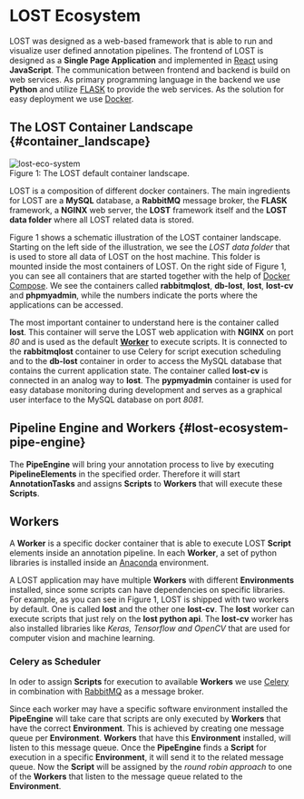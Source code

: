 # LOST Ecosystem

LOST was designed as a web-based framework that is able to run and
visualize user defined annotation pipelines. The frontend of LOST is
designed as a **Single Page Application** and implemented in
[React](https://reactjs.org/) using **JavaScript**. The communication
between frontend and backend is build on web services. As primary
programming language in the backend we use **Python** and utilize
[FLASK](http://flask.pocoo.org/) to provide the web services. As the
solution for easy deployment we use [Docker](https://www.docker.com/).

## The LOST Container Landscape {#container_landscape}

![lost-eco-system](/img/lost-eco-system.svg)  
Figure 1: The LOST default container landscape.

LOST is a composition of different docker containers. The main
ingredients for LOST are a **MySQL** database, a **RabbitMQ** message
broker, the **FLASK** framework, a **NGINX** web server, the **LOST**
framework itself and the **LOST data folder** where all LOST related
data is stored.

Figure 1 shows a schematic illustration of the LOST container landscape.
Starting on the left side of the illustration, we see the *LOST data
folder* that is used to store all data of LOST on the host machine. This
folder is mounted inside the most containers of LOST. On the right side
of Figure 1, you can see all containers that are started together with
the help of [Docker Compose](https://docs.docker.com/compose/overview/).
We see the containers called **rabbitmqlost**, **db-lost**, **lost**,
**lost-cv** and **phpmyadmin**, while the numbers indicate the ports
where the applications can be accessed.

The most important container to understand here is the container called
**lost**. This container will serve the LOST web application with **NGINX**
on port *80* and is used as the default [**Worker**](lost_ecosystem#workers)
to execute scripts. It is connected to the **rabbitmqlost**
container to use Celery for script execution scheduling and to the
**db-lost** container in order to access the MySQL database that
contains the current application state. The container called **lost-cv**
is connected in an analog way to **lost**. The **pypmyadmin** container is used
for easy database monitoring during development and serves as a graphical
user interface to the MySQL database on port *8081*.

## Pipeline Engine and Workers {#lost-ecosystem-pipe-engine}

The **PipeEngine** will bring your annotation process to live by
executing **PipelineElements** in the specified order. Therefore it will
start **AnnotationTasks** and assigns **Scripts** to **Workers** that
will execute these **Scripts**.

## Workers

A **Worker** is a specific docker container that is able to execute LOST
**Script** elements inside an annotation pipeline. In each **Worker**, a
set of python libraries is installed inside an
[Anaconda](https://www.anaconda.com/) environment.

A LOST application may have multiple **Workers** with different
**Environments** installed, since some scripts can have dependencies on
specific libraries. For example, as you can see in Figure 1, LOST is
shipped with two workers by default. One is called **lost** and the
other one **lost-cv**. The **lost** worker can execute scripts that just
rely on the **lost python api**. The **lost-cv** worker has also
installed libraries like *Keras, Tensorflow and OpenCV* that are used
for computer vision and machine learning.

### Celery as Scheduler

In oder to assign **Scripts** for execution to available **Workers** we
use [Celery](http://www.celeryproject.org/) in combination with
[RabbitMQ](https://www.rabbitmq.com/) as a message broker.

Since each worker may have a specific software environment installed the
**PipeEngine** will take care that scripts are only executed by
**Workers** that have the correct **Environment**. This is achieved by
creating one message queue per **Environment**. **Workers** that have
this **Environment** installed, will listen to this message queue. Once
the **PipeEngine** finds a **Script** for execution in a specific
**Environment**, it will send it to the related message queue. Now the
**Script** will be assigned by the *round robin approach* to one of the
**Workers** that listen to the message queue related to the
**Environment**.
